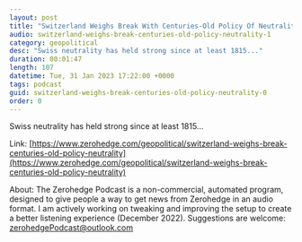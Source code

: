 ```yaml
---
layout: post
title: "Switzerland Weighs Break With Centuries-Old Policy Of Neutrality"
audio: switzerland-weighs-break-centuries-old-policy-neutrality-1
category: geopolitical
desc: "Swiss neutrality has held strong since at least 1815..."
duration: 00:01:47
length: 107
datetime: Tue, 31 Jan 2023 17:22:00 +0000
tags: podcast
guid: switzerland-weighs-break-centuries-old-policy-neutrality-0
order: 0
---
```

Swiss neutrality has held strong since at least 1815...

Link: [https://www.zerohedge.com/geopolitical/switzerland-weighs-break-centuries-old-policy-neutrality](https://www.zerohedge.com/geopolitical/switzerland-weighs-break-centuries-old-policy-neutrality)

About: The Zerohedge Podcast is a non-commercial, automated program, designed to give people a way to get news from Zerohedge in an audio format.  I am actively working on tweaking and improving the setup to create a better listening experience (December 2022).  Suggestions are welcome: [zerohedgePodcast@outlook.com](mailto:zerohedgePodcast@outlook.com)